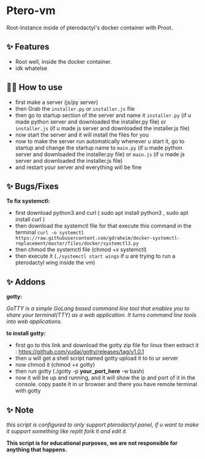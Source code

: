 # Ptero-vm

Root-Instance inside of pterodactyl's docker container with Proot.

## ✨ Features

- Root well, inside the docker container.
- idk whatelse

## 💁‍♀️ How to use

- first make a server (js/py server)
- then Grab the `installer.py` or `installer.js` file
- then go to startup section of the server and name it `installer.py` (if u made python server and downloaded the installer.py file) or `installer.js` (if u made js server and downloaded the installer.js file)
- now start the server and it will install the files for you
- now to make the server run automatically whenever u start it, go to startup and change the startup name to `main.py` (if u made python server and downloaded the installer.py file) or `main.js` (if u made js server and downloaded the installer.js file)
- and restart your server and everything will be fine

## ✨ Bugs/Fixes

__To fix systemctl:__

- first download python3 and curl ( sudo apt install python3 , sudo apt install curl )
- then download the systemctl file for that execute this command in the terminal ```curl -o systemctl https://raw.githubusercontent.com/gdraheim/docker-systemctl-replacement/master/files/docker/systemctl3.py ```
- then chmod the systemctl file (chmod +x systemctl)
- then execute it (```./systemctl start wings``` if u are trying to run a pterodactyl wing inside the vm)

## ✨ Addons

 __gotty:__
 
 _GoTTY is a simple GoLang based command line tool that enables you to share your terminal(TTY) as a web application. It turns command line tools into web applications._
 
 **to install gotty:**
 
- first go to this link and download the gotty zip file for linux then extract it : https://github.com/yudai/gotty/releases/tag/v1.0.1
- then u will get a shell script named gotty upload it to to ur server
- now chmod it (chmod +x gotty)
- then run gotty (./gotty -p **your_port_here** -w bash)
- now it will be up and running, and it will show the ip and port of it in the console. copy paste it in ur browser and there you have remote terminal with gotty


## ✨ Note

_this script is configured to only support pterodactyl panel, if u want to make it support something like replit fork it and edit it._

**This script is for educational purposes, we are not responsible for anything that happens.**
